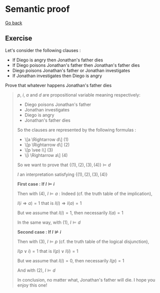 # Semantic proof

[Go back](..)

## Exercise

Let's consider the following clauses :
<p>
    <ul>
        <li>If Diego is angry then Jonathan's father dies</li>
        <li>If Diego poisons Jonathan's father then Jonathan's father dies</li>
        <li>Diego poisons Jonathan's father or Jonathan investigates</li>
        <li>If Jonathan investigates then Diego is angry</li>
    </ul>
</p>

Prove that whatever happens Jonathan's father dies

<blockquote class="spoiler">

$p$, $i$, $a$ and $d$ are propositional variable meaning respectively:

<ul>
    <li>Diego poisons Jonathan's father</li>
    <li>Jonathan investigates</li>
    <li>Diego is angry</li>
    <li>Jonathan's father dies</li>
</ul>

<p>
So the clauses are represented by the following formulas :

<ul>
    <li>\[a \Rightarrow d\] (1)</li>
    <li>\[p \Rightarrow d\] (2)</li>
    <li>\[p \vee i\] (3)</li>
    <li>\[i \Rightarrow a\] (4)</li>
</ul>

So we want to prove that $\{(1),(2),(3),(4)\} \models d$

$I$ an interpretation satisfying $\{(1),(2),(3),(4)\}$

**First case : If $I \models i$**

Then with $(4)$, $I \models a$ : Indeed (cf. the truth table of the implication), 

$I(i \Rightarrow a)=1$ that is $I(i) \Rightarrow I(a)=1$

But we assume that $I(i)=1$, then necessarily $I(a)=1$

In the same way, with $(1)$, $I \models d$

**Second case : If $I \not\models i$**

Then with $(3)$, $I \models p$ (cf. the truth table of the logical disjunction),

$I(p \vee i)=1$ that is $I(p) \vee I(i)=1$

But we assume that $I(i)=0$, then necessarily $I(p)=1$

And with $(2)$, $I \models d$

In conclusion, no matter what, Jonathan's father will die.
I hope you enjoy this one!

</blockquote>
